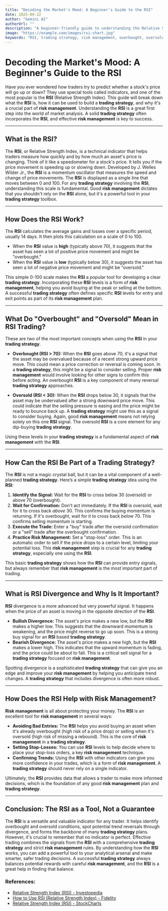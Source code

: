 ```yaml
---
title: "Decoding the Market's Mood: A Beginner's Guide to the RSI"
date: 2025-09-22
author: "Gemini AI"
authorUrl: ""
description: "A beginner-friendly guide to understanding the Relative Strength Index (RSI). Learn what the RSI is, how to use it in a trading strategy, and its importance for risk management."
image: "https://example.com/images/rsi-chart.jpg"
keywords: "RSI, trading strategy, risk management, overbought, oversold, divergence, technical indicator, trading, investing, stock market"
---
```


# Decoding the Market's Mood: A Beginner's Guide to the RSI

Have you ever wondered how traders try to predict whether a stock's price will go up or down? They use special tools called indicators, and one of the most popular is the **RSI** (Relative Strength Index). This guide will break down what the **RSI** is, how it can be used to build a **trading strategy**, and why it's a crucial part of **risk management**. Understanding the **RSI** is a great first step into the world of market analysis. A solid **trading strategy** often incorporates the **RSI**, and effective **risk management** is key to success.

---

## What is the RSI?

The **RSI**, or Relative Strength Index, is a technical indicator that helps traders measure how quickly and by how much an asset's price is changing. Think of it like a speedometer for a stock's price. It tells you if the price movement is speeding up or slowing down. Developed by J. Welles Wilder Jr., the **RSI** is a momentum oscillator that measures the speed and change of price movements. The **RSI** is displayed as a single line that moves between 0 and 100. For any **trading strategy** involving the **RSI**, understanding this scale is fundamental. Good **risk management** dictates that you shouldn't rely on the **RSI** alone, but it's a powerful tool in your **trading strategy** toolbox.

---

## How Does the RSI Work?

The **RSI** calculates the average gains and losses over a specific period, usually 14 days. It then plots this calculation on a scale of 0 to 100.

* When the **RSI** value is **high** (typically above 70), it suggests that the asset has seen a lot of positive price movement and might be "overbought."
* When the **RSI** value is **low** (typically below 30), it suggests the asset has seen a lot of negative price movement and might be "oversold."

This simple 0-100 scale makes the **RSI** a popular tool for developing a clear **trading strategy**. Incorporating these **RSI** levels is a form of **risk management**, helping you avoid buying at the peak or selling at the bottom. A successful **trading strategy** often defines specific **RSI** levels for entry and exit points as part of its **risk management** plan.

---

## What Do "Overbought" and "Oversold" Mean in RSI Trading?

These are two of the most important concepts when using the **RSI** in your **trading strategy**.

* **Overbought (RSI > 70):** When the **RSI** goes above 70, it's a signal that the asset may be overvalued because of a recent strong upward price move. This could mean a price correction or reversal is coming soon. In a **trading strategy**, this might be a signal to consider selling. Proper **risk management** would involve looking for other signs to confirm this before acting. An overbought **RSI** is a key component of many reversal **trading strategy** approaches.

* **Oversold (RSI < 30):** When the **RSI** drops below 30, it signals that the asset may be undervalued after a strong downward price move. This could indicate that the selling pressure is easing and the price might be ready to bounce back up. A **trading strategy** might use this as a signal to consider buying. Again, good **risk management** means not relying solely on this one **RSI** signal. The oversold **RSI** is a core element for any dip-buying **trading strategy**.

Using these levels in your **trading strategy** is a fundamental aspect of **risk management** with the **RSI**.

---

## How Can the RSI Be Part of a Trading Strategy?

The **RSI** is not a magic crystal ball, but it can be a vital component of a well-planned **trading strategy**. Here’s a simple **trading strategy** idea using the **RSI**:

1.  **Identify the Signal:** Wait for the **RSI** to cross below 30 (oversold) or above 70 (overbought).
2.  **Wait for Confirmation:** Don't act immediately. If the **RSI** is oversold, wait for it to cross back *above* 30. This confirms the buying momentum is returning. If it's overbought, wait for it to cross back *below* 70. This confirms selling momentum is starting.
3.  **Execute the Trade:** Enter a "buy" trade after the oversold confirmation or a "sell" trade after the overbought confirmation.
4.  **Practice Risk Management:** Set a "stop-loss" order. This is an automatic order to sell if the price drops to a certain level, limiting your potential loss. This **risk management** step is crucial for any **trading strategy**, especially one using the **RSI**.

This basic **trading strategy** shows how the **RSI** can provide entry signals, but always remember that **risk management** is the most important part of trading.

---

## What is RSI Divergence and Why Is It Important?

**RSI** divergence is a more advanced but very powerful signal. It happens when the price of an asset is moving in the opposite direction of the **RSI**.

* **Bullish Divergence:** The asset's price makes a new low, but the **RSI** makes a higher low. This suggests that the downward momentum is weakening, and the price might reverse to go up soon. This is a strong buy signal for an **RSI** based **trading strategy**.
* **Bearish Divergence:** The asset's price makes a new high, but the **RSI** makes a lower high. This indicates that the upward momentum is fading, and the price could be about to fall. This is a critical sell signal for a **trading strategy** focused on **risk management**.

Spotting divergence is a sophisticated **trading strategy** that can give you an edge and improve your **risk management** by helping you anticipate trend changes. A **trading strategy** that includes divergence is often more robust.

---

## How Does the RSI Help with Risk Management?

**Risk management** is all about protecting your money. The **RSI** is an excellent tool for **risk management** in several ways:

* **Avoiding Bad Entries:** The **RSI** helps you avoid buying an asset when it's already overbought (high risk of a price drop) or selling when it's oversold (high risk of missing a rebound). This is the core of **risk management** in a **trading strategy**.
* **Setting Stop-Losses:** You can use **RSI** levels to help decide where to place your stop-loss orders, a key **risk management** technique.
* **Confirming Trends:** Using the **RSI** with other indicators can give you more confidence in your trades, which is a form of **risk management**. A **trading strategy** should never rely on a single indicator.

Ultimately, the **RSI** provides data that allows a trader to make more informed decisions, which is the foundation of any good **risk management** plan and **trading strategy**.

---

## Conclusion: The RSI as a Tool, Not a Guarantee

The **RSI** is a versatile and valuable indicator for any trader. It helps identify overbought and oversold conditions, spot potential trend reversals through divergence, and forms the backbone of many **trading strategy** plans. However, it's crucial to remember that no indicator is perfect. Effective trading combines the signals from the **RSI** with a comprehensive **trading strategy** and strict **risk management** rules. By understanding how the **RSI** works, you can add a powerful tool to your analytical arsenal and make smarter, safer trading decisions. A successful **trading strategy** always balances potential rewards with careful **risk management**, and the **RSI** is a great help in finding that balance.

### References:
* [Relative Strength Index (RSI) - Investopedia](https://www.investopedia.com/terms/r/rsi.asp)
* [How to Use RSI (Relative Strength Index) - Fidelity](https://www.fidelity.com/learning-center/trading-investing/technical-analysis/technical-indicator-guide/rsi)
* [Relative Strength Index (RSI) - StockCharts](https://school.stockcharts.com/doku.php?id=technical_indicators:relative_strength_index_rsi)
